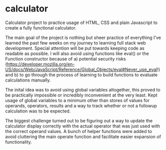 # calculator

Calculator project to practice usage of HTML, CSS and plain Javascript to create a fully functional calculator.

The main goal of the project is nothing but sheer practice of everything I've learned the past few weeks on my journey to learning full stack web development. Special attention will be put towards keeping code as readable as possible. I will also avoid using functions like eval() or the Function constructor because of a) potential security risks (https://developer.mozilla.org/en-US/docs/Web/JavaScript/Reference/Global_Objects/eval#Never_use_eval!) and b) to go through the process of learning to build functions to evaluate calculations manually.

The inital idea was to avoid using global variables altogether, this proved to be practically impossible or incredibly inconvenient at the very least. Kept usage of global variables to a minimum other than stores of values for operands, operators, results and a way to track whether or not a followup calculation was to be expected.

The biggest challenge turned out to be figuring out a way to update the calculator display correctly with the actual operator that was just used with the correct operand values. A bunch of helper functions were added to avoid cluttering the main operate function and facilitate easier expansion of functionality.
